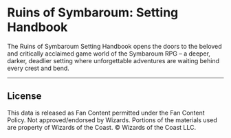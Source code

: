 # Ruins of Symbaroum: Setting Handbook

The Ruins of Symbaroum Setting Handbook opens the doors to the beloved and critically acclaimed game world of the Symbaroum RPG – a deeper, darker, deadlier setting where unforgettable adventures are waiting behind every crest and bend.

---

## License

This data is released as Fan Content permitted under the Fan Content Policy. Not approved/endorsed by Wizards. Portions of the materials used are property of Wizards of the Coast. © Wizards of the Coast LLC.

